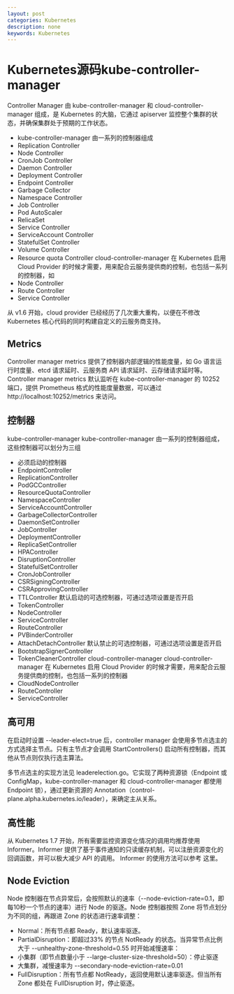 ```yaml
---
layout: post
categories: Kubernetes
description: none
keywords: Kubernetes
---
```

# Kubernetes源码kube-controller-manager
Controller Manager 由 kube-controller-manager 和 cloud-controller-manager 组成，是 Kubernetes 的大脑，它通过 apiserver 监控整个集群的状态，并确保集群处于预期的工作状态。
- kube-controller-manager 由一系列的控制器组成
- Replication Controller
- Node Controller
- CronJob Controller
- Daemon Controller
- Deployment Controller
- Endpoint Controller
- Garbage Collector
- Namespace Controller
- Job Controller
- Pod AutoScaler
- RelicaSet
- Service Controller
- ServiceAccount Controller
- StatefulSet Controller
- Volume Controller
- Resource quota Controller cloud-controller-manager 在 Kubernetes 启用 Cloud Provider 的时候才需要，用来配合云服务提供商的控制，也包括一系列的控制器，如
- Node Controller
- Route Controller
- Service Controller

从 v1.6 开始，cloud provider 已经经历了几次重大重构，以便在不修改 Kubernetes 核心代码的同时构建自定义的云服务商支持。

## Metrics
Controller manager metrics 提供了控制器内部逻辑的性能度量，如 Go 语言运行时度量、etcd 请求延时、云服务商 API 请求延时、云存储请求延时等。Controller manager metrics 默认监听在 kube-controller-manager 的 10252 端口，提供 Prometheus 格式的性能度量数据，可以通过 http://localhost:10252/metrics 来访问。

## 控制器
kube-controller-manager kube-controller-manager 由一系列的控制器组成，这些控制器可以划分为三组
- 必须启动的控制器
- EndpointController
- ReplicationController
- PodGCController
- ResourceQuotaController
- NamespaceController
- ServiceAccountController
- GarbageCollectorController
- DaemonSetController
- JobController
- DeploymentController
- ReplicaSetController
- HPAController
- DisruptionController
- StatefulSetController
- CronJobController
- CSRSigningController
- CSRApprovingController
- TTLController
默认启动的可选控制器，可通过选项设置是否开启
- TokenController
- NodeController
- ServiceController
- RouteController
- PVBinderController
- AttachDetachController
默认禁止的可选控制器，可通过选项设置是否开启
- BootstrapSignerController
- TokenCleanerController cloud-controller-manager cloud-controller-manager 在 Kubernetes 启用 Cloud Provider 的时候才需要，用来配合云服务提供商的控制，也包括一系列的控制器
- CloudNodeController
- RouteController
- ServiceController

## 高可用
在启动时设置 --leader-elect=true 后，controller manager 会使用多节点选主的方式选择主节点。只有主节点才会调用 StartControllers() 启动所有控制器，而其他从节点则仅执行选主算法。

多节点选主的实现方法见 leaderelection.go。它实现了两种资源锁（Endpoint 或 ConfigMap，kube-controller-manager 和 cloud-controller-manager 都使用 Endpoint 锁），通过更新资源的 Annotation（control-plane.alpha.kubernetes.io/leader），来确定主从关系。

## 高性能
从 Kubernetes 1.7 开始，所有需要监控资源变化情况的调用均推荐使用 Informer。Informer 提供了基于事件通知的只读缓存机制，可以注册资源变化的回调函数，并可以极大减少 API 的调用。 Informer 的使用方法可以参考 这里。

## Node Eviction
Node 控制器在节点异常后，会按照默认的速率（--node-eviction-rate=0.1，即每10秒一个节点的速率）进行 Node 的驱逐。Node 控制器按照 Zone 将节点划分为不同的组，再跟进 Zone 的状态进行速率调整：
- Normal：所有节点都 Ready，默认速率驱逐。
- PartialDisruption：即超过33% 的节点 NotReady 的状态。当异常节点比例大于 --unhealthy-zone-threshold=0.55 时开始减慢速率：
- 小集群（即节点数量小于 --large-cluster-size-threshold=50）：停止驱逐
- 大集群，减慢速率为 --secondary-node-eviction-rate=0.01
- FullDisruption：所有节点都 NotReady，返回使用默认速率驱逐。但当所有 Zone 都处在 FullDisruption 时，停止驱逐。



